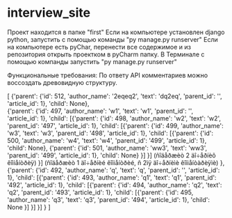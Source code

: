 # interview_site

Проект находится в папке "first"
Если на компьютере установлен django python, запустить с помощью команды "py manage.py runserver"
Если на компьютере есть pyChar, перенести все содержимое и из репозитория открыть проектком в pyCharm папку. В Терминале с помощью компанды запустить "py manage.py runserver"

Функциональные требования:
По ответу API комментариев можно воссоздать древовидную структуру.

[
{'parent': {'id': 512, 'author_name': '2eqeq2', 'text': 'dq2eq', 'parent_id': '', 'article_id': 1}, 
	'child': None},    
 {'parent': {'id': 497, 'author_name': 'w1', 'text': 'w1', 'parent_id': '', 'article_id': 1}, 
	'child': 
		[{'parent': {'id': 498, 'author_name': 'w2', 'text': 'w2', 'parent_id': '497', 'article_id': 1}, 
			'child': 
				[{'parent': {'id': 499, 'author_name': 'w3', 'text': 'w3', 'parent_id': '498', 'article_id': 1}, 
					'child': 
						[{'parent': {'id': 500, 'author_name': 'w4', 'text': 'w4', 'parent_id': '499', 'article_id': 1}, 
							'child': None}, 
						{'parent': {'id': 501, 'author_name': 'ww3', 'text': 'ww3', 'parent_id': '499', 'article_id': 1}, 
							 'child': None}
				  		 }]
				}] (ñîäåðæèò 2 äî÷åðíèõ êîììåíòðèÿ)
 		}] (ñîäåðæèò 1 äî÷åðíèé êîììåíòðèé, ñ 2ìÿ äî÷åðíèìè êîììåíòàðèÿìè)
}, 
{'parent': {'id': 492, 'author_name': 'q', 'text': 'q', 'parent_id': '', 'article_id': 1}, 
	'child': 
		[{'parent': {'id': 493, 'author_name': 'q1', 'text': 'q1', 'parent_id': '492', 'article_id': 1}, 
			'child':
 				[{'parent': {'id': 494, 'author_name': 'q2', 'text': 'q2', 'parent_id': '493', 'article_id': 1}, 					'child': 
						[{'parent': {'id': 495, 'author_name': 'q3', 'text': 'q3', 'parent_id': '494', 'article_id': 1},
							 'child': None
						}]
				}]
		}]
}
]
